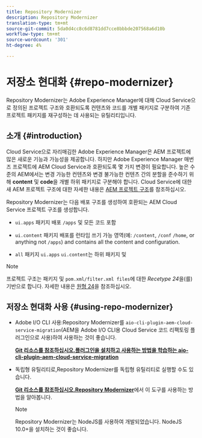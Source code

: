 ```yaml
---
title: Repository Modernizer
description: Repository Modernizer
translation-type: tm+mt
source-git-commit: 5da0d4cc8c6d8781dd7cce8bbbde207568a6d10b
workflow-type: tm+mt
source-wordcount: '301'
ht-degree: 4%

---
```



# 저장소 현대화 {#repo-modernizer}

Repository Modernizer는 Adobe Experience Manager에 대해 Cloud Service으로 정의된 프로젝트 구조와 호환되도록 컨텐츠와 코드를 개별 패키지로 구분하여 기존 프로젝트 패키지를 재구성하는 데 사용되는 유틸리티입니다.

## 소개 {#introduction}

Cloud Service으로 자리매김한 Adobe Experience Manager은 AEM 프로젝트에 많은 새로운 기능과 가능성을 제공합니다. 하지만 Adobe Experience Manager 매번즈 프로젝트에 AEM Cloud Service과 호환되도록 몇 가지 변경이 필요합니다. 높은 수준의 AEM에서는 변경 가능한 컨텐츠와 변경 불가능한 컨텐츠 간의 분할을 준수하기 위해 **content** 및 **code**&#x200B;을 개별 하위 패키지로 구분해야 합니다. Cloud Service에 대한 새 AEM 프로젝트 구조에 대한 자세한 내용은 [AEM 프로젝트 구조](https://docs.adobe.com/content/help/ko-KR/experience-manager-cloud-service/implementing/developing/aem-project-content-package-structure.html)를 참조하십시오.

Repository Modernizer는 다음 배포 구조를 생성하여 호환되는 AEM Cloud Service 프로젝트 구조를 생성합니다.

* `ui.apps` 패키지 배포  `/apps` 및 모든 코드 포함

* `ui.content` 패키지 배포를 런타임 쓰기 가능 영역(예: `/content`,  `/conf` `/home`, or anything not  `/apps`) and contains all the content and configuration.

* `all` 패키지 `ui.apps`   `ui.content`는 하위 패키지 및

>[!NOTE]
>프로젝트 구조는 패키지 및 `pom.xml/filter.xml files`에 대한 *Recetype 24*&#x200B;을(를) 기반으로 합니다. 자세한 내용은 [원형 24](https://github.com/adobe/aem-project-archetype)을 참조하십시오.

## 저장소 현대화 사용 {#using-repo-modernizer}

* Adobe I/O CLI 사용:Repository Modernizer를 `aio-cli-plugin-aem-cloud-service-migration`(AEM을 Adobe I/O CLI용 Cloud Service 코드 리팩토링 플러그인으로 사용)하여 사용하는 것이 좋습니다.

   **[Git 리소스를 참조하십시오.플러그인을 설치하고 사용하는 방법을 학습하는 aio-cli-plugin-aem-cloud-service-migration](https://github.com/adobe/aio-cli-plugin-aem-cloud-service-migration#introduction)**

* 독립형 유틸리티로,Repository Modernizer를 독립형 유틸리티로 실행할 수도 있습니다.

   **[Git 리소스를 참조하십시오.Repository Modernizer](https://github.com/adobe/aem-cloud-service-source-migration/tree/master/packages/repository-modernizer)**&#x200B;에서 이 도구를 사용하는 방법을 알아봅니다.

   >[!NOTE]
   >
   >Repository Modernizer는 NodeJS를 사용하여 개발되었습니다. NodeJS 10.0+을 설치하는 것이 좋습니다.
